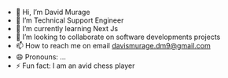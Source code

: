 - 👋 Hi, I’m David Murage
- 👀 I’m Technical Support Engineer
- 🌱 I’m currently learning Next Js
- 💞️ I’m looking to collaborate on software developments projects
- 📫 How to reach me on email davismurage.dm9@gmail.com
- 😄 Pronouns: ...
- ⚡ Fun fact: I am an avid chess player 

<!---
muragedavis/muragedavis is a ✨ special ✨ repository because its `README.md` (this file) appears on your GitHub profile.
You can click the Preview link to take a look at your changes.
--->
